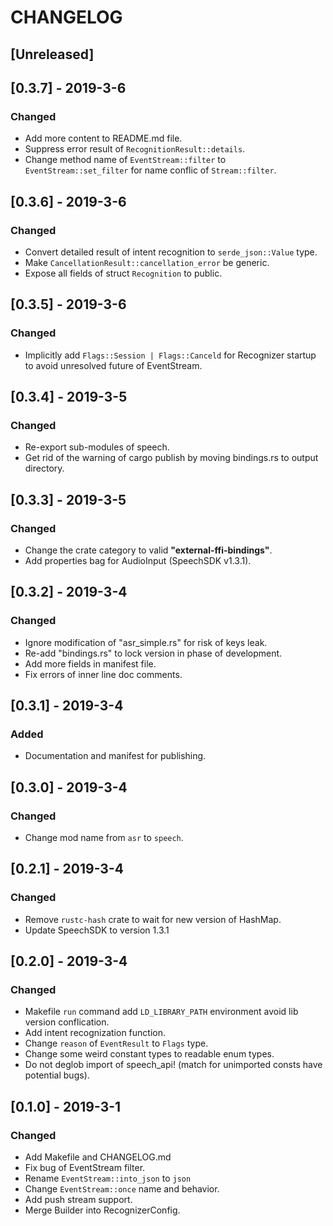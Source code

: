 # CHANGELOG

## [Unreleased]

## [0.3.7] - 2019-3-6

### Changed

- Add more content to README.md file.
- Suppress error result of `RecognitionResult::details`.
- Change method name of `EventStream::filter` to `EventStream::set_filter` for name conflic of `Stream::filter`.

## [0.3.6] - 2019-3-6

### Changed

- Convert detailed result of intent recognition to `serde_json::Value` type.
- Make `CancellationResult::cancellation_error` be generic.
- Expose all fields of struct `Recognition` to public.

## [0.3.5] - 2019-3-6

### Changed

- Implicitly add `Flags::Session | Flags::Canceld` for Recognizer startup to avoid unresolved future of EventStream.

## [0.3.4] - 2019-3-5

### Changed

- Re-export sub-modules of speech.
- Get rid of the warning of cargo publish by moving bindings.rs to output directory.

## [0.3.3] - 2019-3-5

### Changed

- Change the crate category to valid **"external-ffi-bindings"**.
- Add properties bag for AudioInput (SpeechSDK v1.3.1).

## [0.3.2] - 2019-3-4

### Changed

- Ignore modification of "asr_simple.rs" for risk of keys leak.
- Re-add "bindings.rs" to lock version in phase of development.
- Add more fields in manifest file.
- Fix errors of inner line doc comments.

## [0.3.1] - 2019-3-4

### Added

- Documentation and manifest for publishing.

## [0.3.0] - 2019-3-4

### Changed

- Change mod name from `asr` to `speech`.

## [0.2.1] - 2019-3-4

### Changed

- Remove `rustc-hash` crate to wait for new version of HashMap.
- Update SpeechSDK to version 1.3.1

## [0.2.0] - 2019-3-4

### Changed

- Makefile `run` command add `LD_LIBRARY_PATH` environment avoid lib version conflication.
- Add intent recognization function.
- Change `reason` of `EventResult` to `Flags` type.
- Change some weird constant types to readable enum types.
- Do not deglob import of speech_api! (match for unimported consts have potential bugs).

## [0.1.0] - 2019-3-1

### Changed

- Add Makefile and CHANGELOG.md
- Fix bug of EventStream filter.
- Rename `EventStream::into_json` to `json`
- Change `EventStream::once` name and behavior.
- Add push stream support.
- Merge Builder into RecognizerConfig.

